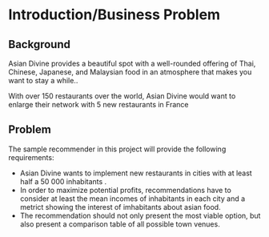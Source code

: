 # Introduction/Business Problem


## Background   

Asian Divine provides a beautiful spot with a well-rounded offering of Thai, Chinese, Japanese, and Malaysian food in an atmosphere that makes you want to stay a while.. ​

With over 150 restaurants over the world, Asian Divine would want to enlarge their network with 5 new restaurants in France​


## Problem   

The sample recommender in this project will provide the following requirements:​
- Asian Divine wants to implement new restaurants in cities with at least half a 50 000 inhabitants .​
- In order to maximize potential profits, recommendations have to consider at least the mean incomes of inhabitants in each city and a metrict showing the interest of imhabitants about asian food.​
- The recommendation should not only present the most viable option, but also present a comparison table of all possible town venues.
